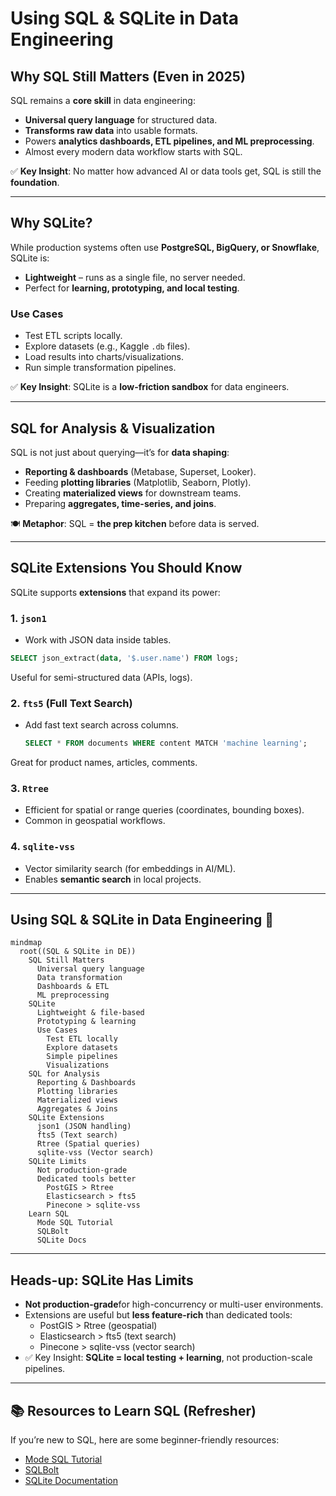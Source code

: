 # Using SQL & SQLite in Data Engineering

## Why SQL Still Matters (Even in 2025)
SQL remains a **core skill** in data engineering:
- **Universal query language** for structured data.  
- **Transforms raw data** into usable formats.  
- Powers **analytics dashboards, ETL pipelines, and ML preprocessing**.  
- Almost every modern data workflow starts with SQL.  

✅ **Key Insight**: No matter how advanced AI or data tools get, SQL is still the **foundation**.

---

## Why SQLite?
While production systems often use **PostgreSQL, BigQuery, or Snowflake**, SQLite is:
- **Lightweight** – runs as a single file, no server needed.  
- Perfect for **learning, prototyping, and local testing**.  

### Use Cases
- Test ETL scripts locally.  
- Explore datasets (e.g., Kaggle `.db` files).  
- Load results into charts/visualizations.  
- Run simple transformation pipelines.  

✅ **Key Insight**: SQLite is a **low-friction sandbox** for data engineers.

---

## SQL for Analysis & Visualization
SQL is not just about querying—it’s for **data shaping**:
- **Reporting & dashboards** (Metabase, Superset, Looker).  
- Feeding **plotting libraries** (Matplotlib, Seaborn, Plotly).  
- Creating **materialized views** for downstream teams.  
- Preparing **aggregates, time-series, and joins**.  

🍽️ **Metaphor**: SQL = **the prep kitchen** before data is served.

---

## SQLite Extensions You Should Know
SQLite supports **extensions** that expand its power:

### 1. `json1`
- Work with JSON data inside tables.  
```sql
SELECT json_extract(data, '$.user.name') FROM logs;
```
Useful for semi-structured data (APIs, logs).
### 2. `fts5` (**Full Text Search**)
- Add fast text search across columns.
  ```sql
  SELECT * FROM documents WHERE content MATCH 'machine learning';
  ```
Great for product names, articles, comments.
### 3. `Rtree`
- Efficient for spatial or range queries (coordinates, bounding boxes).
- Common in geospatial workflows.
### 4. `sqlite-vss`
- Vector similarity search (for embeddings in AI/ML).
- Enables **semantic search** in local projects.
---

## Using SQL & SQLite in Data Engineering 📌


```mermaid
mindmap
  root((SQL & SQLite in DE))
    SQL Still Matters
      Universal query language
      Data transformation
      Dashboards & ETL
      ML preprocessing
    SQLite
      Lightweight & file-based
      Prototyping & learning
      Use Cases
        Test ETL locally
        Explore datasets
        Simple pipelines
        Visualizations
    SQL for Analysis
      Reporting & Dashboards
      Plotting libraries
      Materialized views
      Aggregates & Joins
    SQLite Extensions
      json1 (JSON handling)
      fts5 (Text search)
      Rtree (Spatial queries)
      sqlite-vss (Vector search)
    SQLite Limits
      Not production-grade
      Dedicated tools better
        PostGIS > Rtree
        Elasticsearch > fts5
        Pinecone > sqlite-vss
    Learn SQL
      Mode SQL Tutorial
      SQLBolt
      SQLite Docs
```
---

## Heads-up: SQLite Has Limits
- **Not production-grade**for high-concurrency or multi-user environments.
- Extensions are useful but **less feature-rich** than dedicated tools:
  - PostGIS > Rtree (geospatial)
  - Elasticsearch > fts5 (text search)
  - Pinecone > sqlite-vss (vector search)
- ✅ Key Insight: **SQLite = local testing + learning**, not production-scale pipelines.
---

## 📚 Resources to Learn SQL (Refresher)

If you’re new to SQL, here are some beginner-friendly resources:

- [Mode SQL Tutorial](https://mode.com/sql-tutorial)  
- [SQLBolt](https://sqlbolt.com)  
- [SQLite Documentation](https://www.sqlite.org/docs.html)  
